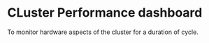 # CLuster Performance dashboard
 To monitor hardware aspects of the cluster for a duration of cycle.
